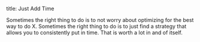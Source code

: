 title: Just Add Time

Sometimes the right thing to do is to not worry about optimizing for the best way to do X. Sometimes the right thing to do is to just find a strategy that allows you to consistently put in time. That is worth a lot in and of itself.
